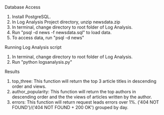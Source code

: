 Database Access

1. Install PostgreSQL.
2. In Log Analysis Project directory, unzip newsdata.zip
3. In terminal, change directory to root folder of Log Analysis.
4. Run "psql -d news -f newsdata.sql" to load data.
5. To access data, run "psql -d news"

Running Log Analysis script
1. In terminal, change directory to root folder of Log Analysis.
2. Run "python logsanalysis.py"

Results
1. top_three: This function will return the top 3 article titles in descending order and views.
2. author_popularity: This function will return the top authors in descending order and the the views of articles written by the author.
3. errors: This function will return request leads errors over 1%. ('404 NOT FOUND')/('404 NOT FOUND + 200 OK') grouped by day.
